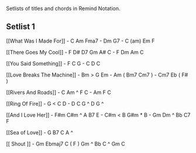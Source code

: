 Setlists of titles and chords in Remind Notation.


## Setlist 1

[[What Was I Made For]] - C Am Fma7 - Dm G7 - C (am) Em F

[[There Goes My Cool]] - F D# D7 Gm A# C -  F Dm Am C

[[You Said Something]] - F C G - C D C

[[Love Breaks The Machine]] - Bm > G Em  - Am ( Bm7 Cm7 ) - Cm7 Eb ( F# )  

[[Rivers And Roads]] - C Am ^ F C  - Am F C 

[[Ring Of Fire]] - G < C D - D C G ^ D G ^

[[And I Love Her]] - F#m C#m ^ A B7 E - C#m < B G#m * B - Gm Dm ^ Bb C7 F

[[Sea of Love]] - G B7 C A ^  

[[ Shout ]] - Gm Ebmaj7 C ( F ) Gm ^ Bb C ^ Gm C

